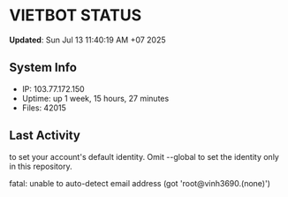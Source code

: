 # VIETBOT STATUS
**Updated**: Sun Jul 13 11:40:19 AM +07 2025

## System Info
- IP: 103.77.172.150
- Uptime: up 1 week, 15 hours, 27 minutes
- Files: 42015

## Last Activity

to set your account's default identity.
Omit --global to set the identity only in this repository.

fatal: unable to auto-detect email address (got 'root@vinh3690.(none)')

